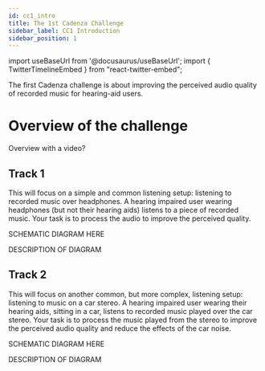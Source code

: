 ```yaml
---
id: cc1_intro
title: The 1st Cadenza Challenge
sidebar_label: CC1 Introduction
sidebar_position: 1
---
```

import useBaseUrl from '@docusaurus/useBaseUrl';
import { TwitterTimelineEmbed } from "react-twitter-embed";

The first Cadenza challenge is about improving the perceived audio quality of recorded music for hearing-aid users.

# Overview of the challenge

Overview with a video?

## Track 1

This will focus on a simple and common listening setup: listening to recorded music over headphones. A hearing impaired user wearing headphones (but not their hearing aids) listens to a piece of recorded music. Your task is to process the audio to improve the perceived quality.

SCHEMATIC DIAGRAM HERE

DESCRIPTION OF DIAGRAM

## Track 2

This will focus on another common, but more complex, listening setup: listening to music on a car stereo. A hearing impaired user wearing their hearing aids, sitting in a car, listens to recorded music played over the car stereo. Your task is to process the music played from the stereo to improve the perceived audio quality and reduce the effects of the car noise.

SCHEMATIC DIAGRAM HERE

DESCRIPTION OF DIAGRAM